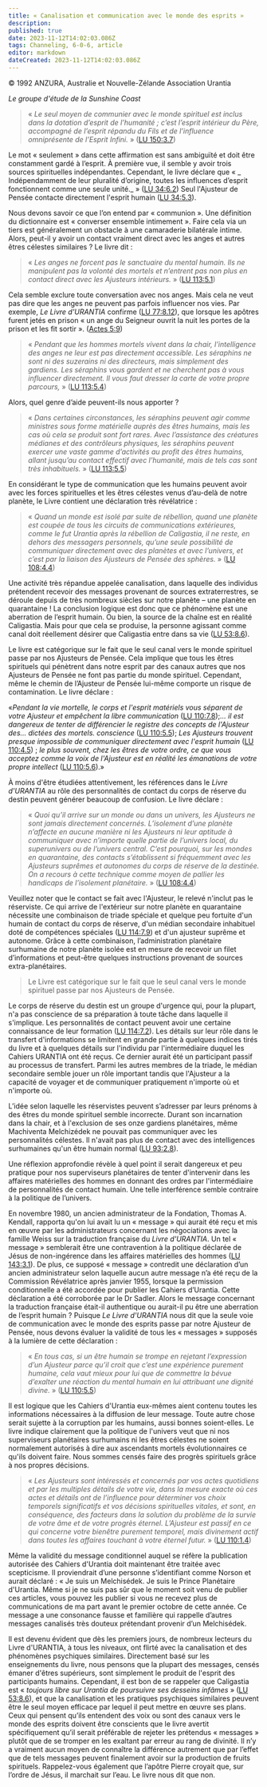 ```yaml
---
title: « Canalisation et communication avec le monde des esprits »
description: 
published: true
date: 2023-11-12T14:02:03.086Z
tags: Channeling, 6-0-6, article
editor: markdown
dateCreated: 2023-11-12T14:02:03.086Z
---
```


<p class="v-card v-sheet theme--light gray lighten-3 px-2 py-1">© 1992 ANZURA, Australie et Nouvelle-Zélande Association Urantia</p>


_Le groupe d'étude de la Sunshine Coast_

> « _Le seul moyen de communier avec le monde spirituel est inclus dans la dotation d’esprit de l’humanité ; c’est l’esprit intérieur du Père, accompagné de l’esprit répandu du Fils et de l’influence omniprésente de l’Esprit Infini._ » ([LU 150:3.7](/fr/The_Urantia_Book/150#p3_7))

Le mot « seulement » dans cette affirmation est sans ambiguïté et doit être constamment gardé à l’esprit. À première vue, il semble y avoir trois sources spirituelles indépendantes. Cependant, le livre déclare que « _ Indépendamment de leur pluralité d’origine, toutes les influences d’esprit fonctionnent comme une seule unité._ » ([LU 34:6.2](/fr/The_Urantia_Book/34#p6_2)) Seul l'Ajusteur de Pensée contacte directement l'esprit humain ([LU 34:5.3](/fr/The_Urantia_Book/34#p5_3)).

Nous devons savoir ce que l’on entend par « communion ». Une définition du dictionnaire est « converser ensemble intimement ». Faire cela via un tiers est généralement un obstacle à une camaraderie bilatérale intime. Alors, peut-il y avoir un contact vraiment direct avec les anges et autres êtres célestes similaires ? Le livre dit :

> « _Les anges ne forcent pas le sanctuaire du mental humain. Ils ne manipulent pas la volonté des mortels et n’entrent pas non plus en contact direct avec les Ajusteurs intérieurs._ » ([LU 113:5.1](/fr/The_Urantia_Book/113#p5_1))

Cela semble exclure toute conversation avec nos anges. Mais cela ne veut pas dire que les anges ne peuvent pas parfois influencer nos vies. Par exemple, _Le Livre d'URANTIA_ confirme ([LU 77:8.12](/fr/The_Urantia_Book/77#p8_12)), que lorsque les apôtres furent jetés en prison « un ange du Seigneur ouvrit la nuit les portes de la prison et les fit sortir ». ([Actes 5:9](/fr/Bible/Acts_of_the_Apostles/5#v9))

> « _Pendant que les hommes mortels vivent dans la chair, l’intelligence des anges ne leur est pas directement accessible. Les séraphins ne sont ni des suzerains ni des directeurs, mais simplement des gardiens. Les séraphins vous *gardent* et ne cherchent pas à vous influencer directement. Il vous faut dresser la carte de votre propre parcours,_ » ([LU 113:5.4](/fr/The_Urantia_Book/113#p5_4))

Alors, quel genre d’aide peuvent-ils nous apporter ?

> « _Dans certaines circonstances, les séraphins peuvent agir comme ministres sous forme matérielle auprès des êtres humains, mais les cas où cela se produit sont fort rares. Avec l’assistance des créatures médianes et des contrôleurs physiques, les séraphins peuvent exercer une vaste gamme d’activités au profit des êtres humains, allant jusqu’au contact effectif avec l’humanité, mais de tels cas sont très inhabituels._ » ([LU 113:5.5](/fr/The_Urantia_Book/113#p5_5))

En considérant le type de communication que les humains peuvent avoir avec les forces spirituelles et les êtres célestes venus d’au-delà de notre planète, le Livre contient une déclaration très révélatrice :

> « _Quand un monde est isolé par suite de rébellion, quand une planète est coupée de tous les circuits de communications extérieures, comme le fut Urantia après la rébellion de Caligastia, il ne reste, en dehors des messagers personnels, qu’une seule possibilité de communiquer directement avec des planètes et avec l’univers, et c’est par la liaison des Ajusteurs de Pensée des sphères._ » ([LU 108:4.4](/fr/The_Urantia_Book/108#p4_4))

Une activité très répandue appelée canalisation, dans laquelle des individus prétendent recevoir des messages provenant de sources extraterrestres, se déroule depuis de très nombreux siècles sur notre planète – une planète en quarantaine ! La conclusion logique est donc que ce phénomène est une aberration de l’esprit humain. Ou bien, la source de la chaîne est en réalité Caligastia. Mais pour que cela se produise, la personne agissant comme canal doit réellement désirer que Caligastia entre dans sa vie ([LU 53:8.6](/fr/The_Urantia_Book/53#p8_6)).

Le livre est catégorique sur le fait que le seul canal vers le monde spirituel passe par nos Ajusteurs de Pensée. Cela implique que tous les êtres spirituels qui pénètrent dans notre esprit par des canaux autres que nos Ajusteurs de Pensée ne font pas partie du monde spirituel. Cependant, même le chemin de l’Ajusteur de Pensée lui-même comporte un risque de contamination. Le livre déclare :

«_Pendant la vie mortelle, le corps et l'esprit matériels vous séparent de votre Ajusteur et empêchent la libre communication_ ([LU 110:7.8](/fr/The_Urantia_Book/110#p7_8));_... il est dangereux de tenter de différencier le registre des concepts de l'Ajusteur des... dictées des mortels. conscience_ ([LU 110:5.5](/fr/The_Urantia_Book/110#p5_5)); _Les Ajusteurs trouvent presque impossible de communiquer directement avec l'esprit humain_ ([LU 110:4.5](/fr/The_Urantia_Book/110#p4_5)) ; _le plus souvent, chez les êtres de votre ordre, ce que vous acceptez comme la voix de l'Ajusteur est en réalité les émanations de votre propre intellect_ ([LU 110:5.6](/fr/The_Urantia_Book/110#p5_6)).»

À moins d'être étudiées attentivement, les références dans le _Livre d'URANTIA_ au rôle des personnalités de contact du corps de réserve du destin peuvent générer beaucoup de confusion. Le livre déclare :

> « _Quoi qu’il arrive sur un monde ou dans un univers, les Ajusteurs ne sont jamais directement concernés. L’isolement d’une planète n’affecte en aucune manière ni les Ajusteurs ni leur aptitude à communiquer avec n’importe quelle partie de l’univers local, du superunivers ou de l’univers central. C’est pourquoi, sur les mondes en quarantaine, des contacts s’établissent si fréquemment avec les Ajusteurs suprêmes et autonomes du corps de réserve de la destinée. On a recours à cette technique comme moyen de pallier les handicaps de l’isolement planétaire._ » ([LU 108:4.4](/fr/The_Urantia_Book/108#p4_4))

Veuillez noter que le contact se fait avec l'Ajusteur, le relevé n'inclut pas le réserviste. Ce qui arrive de l'extérieur sur notre planète en quarantaine nécessite une combinaison de triade spéciale et quelque peu fortuite d'un humain de contact du corps de réserve, d'un médian secondaire inhabituel doté de compétences spéciales ([LU 114:7.9](/fr/The_Urantia_Book/114#p7_9)) et d'un ajusteur suprême et autonome. Grâce à cette combinaison, l’administration planétaire surhumaine de notre planète isolée est en mesure de recevoir un filet d’informations et peut-être quelques instructions provenant de sources extra-planétaires.

> Le Livre est catégorique sur le fait que le seul canal vers le monde spirituel passe par nos Ajusteurs de Pensée.

Le corps de réserve du destin est un groupe d'urgence qui, pour la plupart, n'a pas conscience de sa préparation à toute tâche dans laquelle il s'implique. Les personnalités de contact peuvent avoir une certaine connaissance de leur formation ([LU 114:7.2](/fr/The_Urantia_Book/114#p7_2)). Les détails sur leur rôle dans le transfert d'informations se limitent en grande partie à quelques indices tirés du livre et à quelques détails sur l'individu par l'intermédiaire duquel les Cahiers URANTIA ont été reçus. Ce dernier aurait été un participant passif au processus de transfert. Parmi les autres membres de la triade, le médian secondaire semble jouer un rôle important tandis que l'Ajusteur a la capacité de voyager et de communiquer pratiquement n'importe où et n'importe où.

L’idée selon laquelle les réservistes peuvent s’adresser par leurs prénoms à des êtres du monde spirituel semble incorrecte. Durant son incarnation dans la chair, et à l'exclusion de ses onze gardiens planétaires, même Machiventa Melchizédek ne pouvait pas communiquer avec les personnalités célestes. Il n'avait pas plus de contact avec des intelligences surhumaines qu'un être humain normal ([LU 93:2.8](/fr/The_Urantia_Book/93#p2_8)).

Une réflexion approfondie révèle à quel point il serait dangereux et peu pratique pour nos superviseurs planétaires de tenter d'intervenir dans les affaires matérielles des hommes en donnant des ordres par l'intermédiaire de personnalités de contact humain. Une telle interférence semble contraire à la politique de l’univers.

En novembre 1980, un ancien administrateur de la Fondation, Thomas A. Kendall, rapporta qu'on lui avait lu un « message » qui aurait été reçu et mis en œuvre par les administrateurs concernant les négociations avec la famille Weiss sur la traduction française du _Livre d'URANTIA_. Un tel « message » semblerait être une contravention à la politique déclarée de Jésus de non-ingérence dans les affaires matérielles des hommes ([LU 143:3.1](/fr/The_Urantia_Book/143#p3_1)). De plus, ce supposé « message » contredit une déclaration d’un ancien administrateur selon laquelle aucun autre message n’a été reçu de la Commission Révélatrice après janvier 1955, lorsque la permission conditionnelle a été accordée pour publier les Cahiers d’Urantia. Cette déclaration a été corroborée par le Dr Sadler. Alors le message concernant la traduction française était-il authentique ou aurait-il pu être une aberration de l’esprit humain ? Puisque _Le Livre d'URANTIA_ nous dit que la seule voie de communication avec le monde des esprits passe par notre Ajusteur de Pensée, nous devons évaluer la validité de tous les « messages » supposés à la lumière de cette déclaration :

> « _En tous cas, si un être humain se trompe en rejetant l’expression d’un Ajusteur parce qu’il croit que c’est une expérience purement humaine, cela vaut mieux pour lui que de commettre la bévue d’exalter une réaction du mental humain en lui attribuant une dignité divine._ » ([LU 110:5.5](/fr/The_Urantia_Book/110#p5_5))

Il est logique que les Cahiers d'Urantia eux-mêmes aient contenu toutes les informations nécessaires à la diffusion de leur message. Toute autre chose serait sujette à la corruption par les humains, aussi bonnes soient-elles. Le livre indique clairement que la politique de l'univers veut que ni nos superviseurs planétaires surhumains ni les êtres célestes ne soient normalement autorisés à dire aux ascendants mortels évolutionnaires ce qu'ils doivent faire. Nous sommes censés faire des progrès spirituels grâce à nos propres décisions.

> « _Les Ajusteurs sont intéressés et concernés par vos actes quotidiens et par les multiples détails de votre vie, dans la mesure exacte où ces actes et détails ont de l’influence pour déterminer vos choix temporels significatifs et vos décisions spirituelles vitales, et sont, en conséquence, des facteurs dans la solution du problème de la survie de votre âme et de votre progrès éternel. L’Ajusteur est passif en ce qui concerne votre bienêtre purement temporel, mais divinement actif dans toutes les affaires touchant à votre éternel futur._ » ([LU 110:1.4](/fr/The_Urantia_Book/110#p1_4))

Même la validité du message conditionnel auquel se réfère la publication autorisée des Cahiers d'Urantia doit maintenant être traitée avec scepticisme. Il proviendrait d’une personne s’identifiant comme Norson et aurait déclaré : « Je suis un Melchisédek. Je suis le Prince Planétaire d'Urantia. Même si je ne suis pas sûr que le moment soit venu de publier ces articles, vous pouvez les publier si vous ne recevez plus de communications de ma part avant le premier octobre de cette année. Ce message a une consonance fausse et familière qui rappelle d’autres messages canalisés très douteux prétendant provenir d’un Melchisédek.

Il est devenu évident que dès les premiers jours, de nombreux lecteurs du Livre d'URANTIA, à tous les niveaux, ont flirté avec la canalisation et des phénomènes psychiques similaires. Directement basé sur les enseignements du livre, nous pensons que la plupart des messages, censés émaner d'êtres supérieurs, sont simplement le produit de l'esprit des participants humains. Cependant, il est bon de se rappeler que Caligastia est « _toujours libre sur Urantia de poursuivre ses desseins infâmes_ » ([LU 53:8.6](/fr/The_Urantia_Book/53#p8_6)), et que la canalisation et les pratiques psychiques similaires peuvent être le seul moyen efficace par lequel il peut mettre en œuvre ses plans. Ceux qui pensent qu’ils entendent des voix ou sont des canaux vers le monde des esprits doivent être conscients que le livre avertit spécifiquement qu’il serait préférable de rejeter les prétendus « messages » plutôt que de se tromper en les exaltant par erreur au rang de divinité. Il n’y a vraiment aucun moyen de connaître la différence autrement que par l’effet que de tels messages peuvent finalement avoir sur la production de fruits spirituels. Rappelez-vous également que l’apôtre Pierre croyait que, sur l’ordre de Jésus, il marchait sur l’eau. Le livre nous dit que non.

